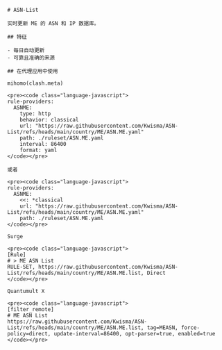 
    # ASN-List
    
    实时更新 ME 的 ASN 和 IP 数据库。
    
    ## 特征
    
    - 每日自动更新
    - 可靠且准确的来源
    
    ## 在代理应用中使用
    
    mihomo(clash.meta)
   
    <pre><code class="language-javascript">
    rule-providers:
      ASNME:
        type: http
        behavior: classical
        url: "https://raw.githubusercontent.com/Kwisma/ASN-List/refs/heads/main/country/ME/ASN.ME.yaml"
        path: ./ruleset/ASN.ME.yaml
        interval: 86400
        format: yaml
    </code></pre>

    或者

    <pre><code class="language-javascript">
    rule-providers:
      ASNME:
        <<: *classical
        url: "https://raw.githubusercontent.com/Kwisma/ASN-List/refs/heads/main/country/ME/ASN.ME.yaml"
        path: ./ruleset/ASN.ME.yaml
    </code></pre>
    
    Surge
    
    <pre><code class="language-javascript">
    [Rule]
    # > ME ASN List
    RULE-SET, https://raw.githubusercontent.com/Kwisma/ASN-List/refs/heads/main/country/ME/ASN.ME.list, Direct
    </code></pre>
    
    Quantumult X
    
    <pre><code class="language-javascript">
    [filter_remote]
    # ME ASN List
    https://raw.githubusercontent.com/Kwisma/ASN-List/refs/heads/main/country/ME/ASN.ME.list, tag=MEASN, force-policy=direct, update-interval=86400, opt-parser=true, enabled=true
    </code></pre>
    